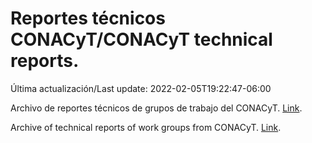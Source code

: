 # Reportes técnicos CONACyT/CONACyT technical reports.

Última actualización/Last update: 2022-02-05T19:22:47-06:00

Archivo de reportes técnicos de grupos de trabajo del CONACyT. [Link](https://salud.conacyt.mx/coronavirus/investigacion/productos/).

Archive of technical reports of work groups from CONACyT. [Link](https://salud.conacyt.mx/coronavirus/investigacion/productos/).
